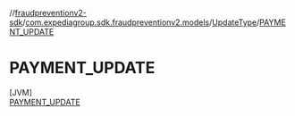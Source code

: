 //[fraudpreventionv2-sdk](../../../../index.md)/[com.expediagroup.sdk.fraudpreventionv2.models](../../index.md)/[UpdateType](../index.md)/[PAYMENT_UPDATE](index.md)

# PAYMENT_UPDATE

[JVM]\
[PAYMENT_UPDATE](index.md)
